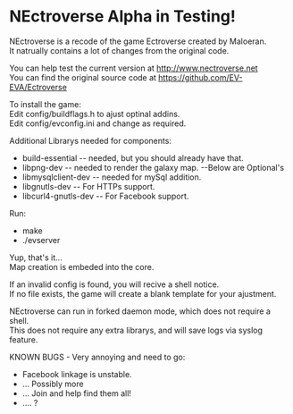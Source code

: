 NEctroverse Alpha in Testing!
========

NEctroverse is a recode of the game Ectroverse created by Maloeran.<br>
It natrually contains a lot of changes from the original code.

You can help test the current version at http://www.nectroverse.net<br>
You can find the original source code at https://github.com/EV-EVA/Ectroverse


To install the game:<br>
Edit config/buildflags.h to ajust optinal addins.<br>
Edit config/evconfig.ini and change as required.<br>

Additional Librarys needed for components:
* build-essential -- needed, but you should already have that.
* libpng-dev -- needed to render the galaxy map.
--Below are Optional's
* libmysqlclient-dev -- needed for mySql addition.
* libgnutls-dev -- For HTTPs support.
* libcurl4-gnutls-dev -- For Facebook support.

Run:
* make 
* ./evserver

Yup, that's it...<br>
Map creation is embeded into the core.

If an invalid config is found, you will recive a shell notice.<br>
If no file exists, the game will create a blank template for your ajustment.

NEctroverse can run in forked daemon mode, which does not require a shell.<br>
This does not require any extra librarys, and will save logs via syslog feature.

KNOWN BUGS - Very annoying and need to go:
* Facebook linkage is unstable.
* ... Possibly more
* ... Join and help find them all!
* .... ?
